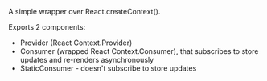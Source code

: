 A simple wrapper over React.createContext().

Exports 2 components:

* Provider (React Context.Provider)
* Consumer (wrapped React Context.Consumer), that subscribes to store updates and re-renders asynchronously
* StaticConsumer - doesn't subscribe to store updates
